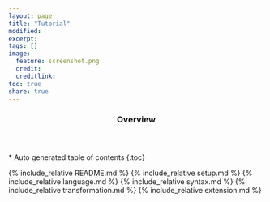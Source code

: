 ```yaml
---
layout: page
title: "Tutorial"
modified:
excerpt:
tags: []
image:
  feature: screenshot.png
  credit:  
  creditlink: 
toc: true
share: true
---
```


<section id="table-of-contents" class="toc"> 
  <header> <h3>Overview</h3> </header>
  <div id="drawer" markdown="1">
  *  Auto generated table of contents
  {:toc}
  </div>
</section><!-- /#table-of-contents -->

{% include_relative README.md %}
{% include_relative setup.md %}
{% include_relative language.md %}
{% include_relative syntax.md %}
{% include_relative transformation.md %}
{% include_relative extension.md %}

